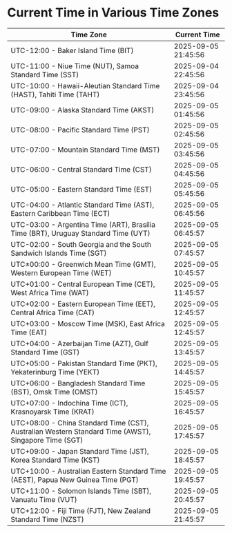 # Current Time in Various Time Zones

| Time Zone | Current Time |
|-----------|--------------|
| UTC-12:00 - Baker Island Time (BIT) | 2025-09-05 21:45:56 |
| UTC-11:00 - Niue Time (NUT), Samoa Standard Time (SST) | 2025-09-04 22:45:56 |
| UTC-10:00 - Hawaii-Aleutian Standard Time (HAST), Tahiti Time (TAHT) | 2025-09-04 23:45:56 |
| UTC-09:00 - Alaska Standard Time (AKST) | 2025-09-05 01:45:56 |
| UTC-08:00 - Pacific Standard Time (PST) | 2025-09-05 02:45:56 |
| UTC-07:00 - Mountain Standard Time (MST) | 2025-09-05 03:45:56 |
| UTC-06:00 - Central Standard Time (CST) | 2025-09-05 04:45:56 |
| UTC-05:00 - Eastern Standard Time (EST) | 2025-09-05 05:45:56 |
| UTC-04:00 - Atlantic Standard Time (AST), Eastern Caribbean Time (ECT) | 2025-09-05 06:45:56 |
| UTC-03:00 - Argentina Time (ART), Brasília Time (BRT), Uruguay Standard Time (UYT) | 2025-09-05 06:45:57 |
| UTC-02:00 - South Georgia and the South Sandwich Islands Time (SGT) | 2025-09-05 07:45:57 |
| UTC±00:00 - Greenwich Mean Time (GMT), Western European Time (WET) | 2025-09-05 10:45:57 |
| UTC+01:00 - Central European Time (CET), West Africa Time (WAT) | 2025-09-05 11:45:57 |
| UTC+02:00 - Eastern European Time (EET), Central Africa Time (CAT) | 2025-09-05 12:45:57 |
| UTC+03:00 - Moscow Time (MSK), East Africa Time (EAT) | 2025-09-05 12:45:57 |
| UTC+04:00 - Azerbaijan Time (AZT), Gulf Standard Time (GST) | 2025-09-05 13:45:57 |
| UTC+05:00 - Pakistan Standard Time (PKT), Yekaterinburg Time (YEKT) | 2025-09-05 14:45:57 |
| UTC+06:00 - Bangladesh Standard Time (BST), Omsk Time (OMST) | 2025-09-05 15:45:57 |
| UTC+07:00 - Indochina Time (ICT), Krasnoyarsk Time (KRAT) | 2025-09-05 16:45:57 |
| UTC+08:00 - China Standard Time (CST), Australian Western Standard Time (AWST), Singapore Time (SGT) | 2025-09-05 17:45:57 |
| UTC+09:00 - Japan Standard Time (JST), Korea Standard Time (KST) | 2025-09-05 18:45:57 |
| UTC+10:00 - Australian Eastern Standard Time (AEST), Papua New Guinea Time (PGT) | 2025-09-05 19:45:57 |
| UTC+11:00 - Solomon Islands Time (SBT), Vanuatu Time (VUT) | 2025-09-05 20:45:57 |
| UTC+12:00 - Fiji Time (FJT), New Zealand Standard Time (NZST) | 2025-09-05 21:45:57 |
